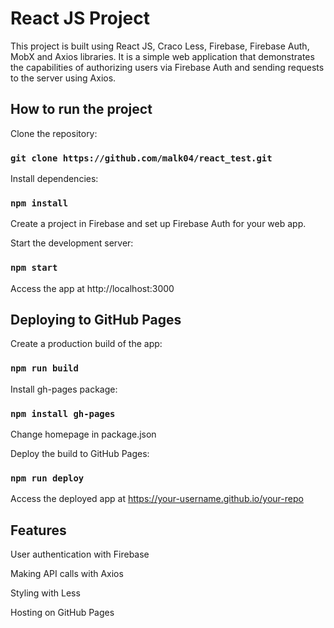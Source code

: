 # React JS Project

This project is built using React JS, Craco Less, Firebase, Firebase Auth, MobX and Axios libraries. It is a simple web application that demonstrates the capabilities of authorizing users via Firebase Auth and sending requests to the server using Axios.

## How to run the project

Clone the repository:

### `git clone https://github.com/malk04/react_test.git`

Install dependencies:

### `npm install`

Create a project in Firebase and set up Firebase Auth for your web app.

Start the development server:

### `npm start`

Access the app at http://localhost:3000

## Deploying to GitHub Pages

Create a production build of the app:

### `npm run build`

Install gh-pages package:

### `npm install gh-pages`

Change homepage in package.json

Deploy the build to GitHub Pages:

### `npm run deploy`

Access the deployed app at https://your-username.github.io/your-repo

## Features

User authentication with Firebase

Making API calls with Axios

Styling with Less

Hosting on GitHub Pages
